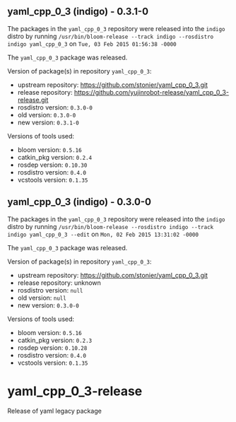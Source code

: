 ## yaml_cpp_0_3 (indigo) - 0.3.1-0

The packages in the `yaml_cpp_0_3` repository were released into the `indigo` distro by running `/usr/bin/bloom-release --track indigo --rosdistro indigo yaml_cpp_0_3` on `Tue, 03 Feb 2015 01:56:38 -0000`

The `yaml_cpp_0_3` package was released.

Version of package(s) in repository `yaml_cpp_0_3`:
- upstream repository: https://github.com/stonier/yaml_cpp_0_3.git
- release repository: https://github.com/yujinrobot-release/yaml_cpp_0_3-release.git
- rosdistro version: `0.3.0-0`
- old version: `0.3.0-0`
- new version: `0.3.1-0`

Versions of tools used:
- bloom version: `0.5.16`
- catkin_pkg version: `0.2.4`
- rosdep version: `0.10.30`
- rosdistro version: `0.4.0`
- vcstools version: `0.1.35`


## yaml_cpp_0_3 (indigo) - 0.3.0-0

The packages in the `yaml_cpp_0_3` repository were released into the `indigo` distro by running `/usr/bin/bloom-release --rosdistro indigo --track indigo yaml_cpp_0_3 --edit` on `Mon, 02 Feb 2015 13:31:02 -0000`

The `yaml_cpp_0_3` package was released.

Version of package(s) in repository `yaml_cpp_0_3`:
- upstream repository: https://github.com/stonier/yaml_cpp_0_3.git
- release repository: unknown
- rosdistro version: `null`
- old version: `null`
- new version: `0.3.0-0`

Versions of tools used:
- bloom version: `0.5.16`
- catkin_pkg version: `0.2.3`
- rosdep version: `0.10.28`
- rosdistro version: `0.4.0`
- vcstools version: `0.1.35`


# yaml_cpp_0_3-release
Release of yaml legacy package
